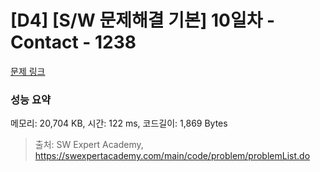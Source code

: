 # [D4] [S/W 문제해결 기본] 10일차 - Contact - 1238 

[문제 링크](https://swexpertacademy.com/main/code/problem/problemDetail.do?contestProbId=AV15B1cKAKwCFAYD) 

### 성능 요약

메모리: 20,704 KB, 시간: 122 ms, 코드길이: 1,869 Bytes



> 출처: SW Expert Academy, https://swexpertacademy.com/main/code/problem/problemList.do